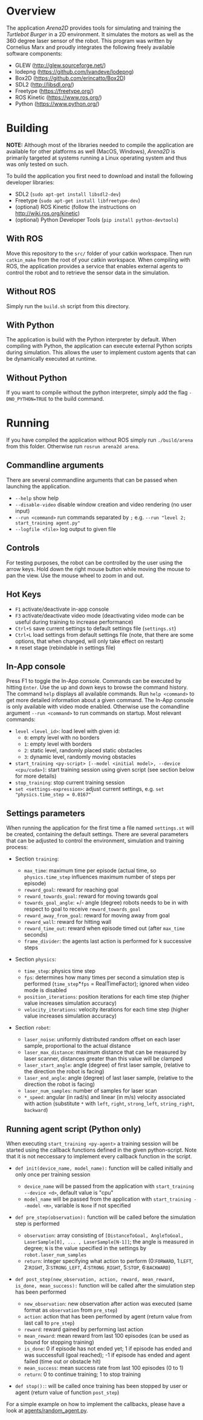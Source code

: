 # Overview
The application *Arena2D* provides tools for simulating and training the *Turtlebot Burger* in a 2D environment. It simulates the motors as well as the 360 degree laser sensor of the robot.
This program was written by Cornelius Marx and proudly integrates the following freely available software components:

* GLEW (http://glew.sourceforge.net/)
* lodepng (https://github.com/lvandeve/lodepng)
* Box2D (https://github.com/erincatto/Box2D)
* SDL2 (http://libsdl.org/)
* Freetype (https://freetype.org/)
* ROS Kinetic (https://www.ros.org/)
* Python (https://www.python.org/)

# Building
**NOTE:** Although most of the libraries needed to compile the application are available for other platforms as well (MacOS, Windows), *Arena2D* is primarily targeted at systems running a Linux operating system and thus was only tested on such. 

To build the application you first need to download and install the following developer libraries:

* SDL2 (```sudo apt-get install libsdl2-dev```)
* Freetype (```sudo apt-get install libfreetype-dev```)
* (optional) ROS Kinetic (follow the instructions on http://wiki.ros.org/kinetic)
* (optional) Python Developer Tools (```pip install python-devtools```)

## With ROS
Move this repository to the ```src/``` folder of your catkin workspace. Then run ```catkin_make``` from the root of your catkin workspace.
When compiling with ROS, the application provides a service that enables external agents to control the robot and to retrieve the sensor data in the simulation.

## Without ROS
Simply run the ```build.sh``` script from this directory.

## With Python
The application is build with the Python interpreter by default.
When compiling with Python, the application can execute external Python scripts during simulation. This allows the user to implement custom agents that can be dynamically executed at runtime.

## Without Python
If you want to compile without the python interpreter, simply add the flag ```-DNO_PYTHON=TRUE``` to the build command.

# Running
If you have compiled the application without ROS simply run ```./build/arena``` from this folder.
Otherwise run ```rosrun arena2d arena```.

## Commandline arguments
There are several commandline arguments that can be passed when launching the application.

* ```--help``` show help
* ```--disable-video``` disable window creation and video rendering (no user input)
* ```--run <command>``` run commands separated by ```;``` e.g. ```--run "level 2; start_training agent.py"```
* ```--logfile <file>``` log output to given file


## Controls
For testing purposes, the robot can be controlled by the user using the arrow keys. Hold down the right mouse button while moving the mouse to pan the view. Use the mouse wheel to zoom in and out.

## Hot Keys
* ```F1``` activate/deactivate in-app console
* ```F3``` activate/deactivate video mode (deactivating video mode can be useful during training to increase performance)
* ```Ctrl+S``` save current settings to default settings file (```settings.st```)
* ```Ctrl+L``` load settings from default settings file (note, that there are some options, that when changed, will only take effect on restart)
* ```R``` reset stage (rebindable in settings file)


## In-App console
Press F1 to toggle the In-App console. Commands can be executed by hitting ```Enter```. Use the up and down keys to browse the command history.
The command ```help``` displays all available commands. Run ```help <command>``` to get more detailed information about a given command.
The In-App console is only available with video mode enabled. Otherwise use the comandline argument ```--run <command>``` to run commands on startup.
Most relevant commands:

* ```level <level_id>```: load level with given id:
	* ```0```: empty level with no borders
	* ```1```: empty level with borders
	* ```2```: static level, randomly placed static obstacles
	* ```3```: dynamic level, randomly moving obstacles
* ```start_training <py-script> [--model <initial model>, --device <cpu/cuda>]```: start training session using given script (see section below for more details)
* ```stop_training```: stop current training session
* ```set <settings-expression>```: adjust current settings, e.g. ```set "physics.time_step = 0.0167"```

## Settings parameters
When running the application for the first time a file named ```settings.st``` will be created, containing the default settings.
There are several parameters that can be adjusted to control the environment, simulation and training process:

* Section ```training```:
	* ```max_time```: maximum time per episode (actual time, so ```physics.time_step``` influences maximum number of steps per episode)
	* ```reward_goal```: reward for reaching goal
	* ```reward_towards_goal```: reward for moving towards goal
	* ```towards_goal_angle```: +/- angle (degree) robots needs to be in with respect to goal to receive ```reward_towards_goal```
	* ```reward_away_from_goal```: reward for moving away from goal
	* ```reward_wall```: reward for hitting wall
	* ```reward_time_out```: reward when episode timed out (after ```max_time``` seconds)
	* ```frame_divider```: the agents last action is performed for k successive steps

* Section ```physics```:
	* ```time_step```: physics time step
	* ```fps```: determines how many times per second a simulation step is performed (```time_step```*```fps``` = RealTimeFactor); ignored when video mode is disabled
	* ```position_iterations```: position iterations for each time step (higher value increases simulation accuracy)
	* ```velocity_iterations```: velocity iterations for each time step (higher value increases simulation accuracy)

* Section ```robot```:
	* ```laser_noise```: uniformly distributed random offset on each laser sample, proportional to the actual distance
	* ```laser_max_distance```: maximum distance that can be measured by laser scanner, distances greater than this value will be clamped
	* ```laser_start_angle```: angle (degree) of first laser sample, (relative to the direction the robot is facing)
	* ```laser_end_angle```: angle (degree) of last laser sample, (relative to the direction the robot is facing)
	* ```laser_num_samples```: number of samples for laser scan
	* ```*_speed```: angular (in rad/s) and linear (in m/s) velocity associated with action (substitute ```*``` with ```left```, ```right```, ```strong_left```, ```string_right```, ```backward```)

## Running agent script (Python only)
When executing ```start_training <py-agent>``` a training session will be started using the callback functions defined in the given python-script. Note that it is not neccessary to implement every callback function in the script.

* ```def init(device_name, model_name):``` function will be called initially and only once per training session
	* ```device_name``` will be passed from the application with ```start_training --device <d>```, default value is "cpu" 
	* ```model_name``` will be passed from the application with ```start_training --model <m>```, variable is ```None``` if not specified

* ```def pre_step(observation):``` function will be called before the simulation step is performed
	* ```observation```: array consisting of ```[DistanceToGoal, AngleToGoal, LaserSample[0], ... , LaserSample[N-1]]```; the angle is measured in degree; ```N``` is the value specified in the settings by ```robot.laser_num_samples```
	* ```return```: integer specifying what action to perform (0:```FORWARD```, 1:```LEFT```, 2:```RIGHT```, 3:```STRONG_LEFT```, 4:```STRONG_RIGHT```, 5:```STOP```, 6:```BACKWARD```)

* ```def post_step(new_observation, action, reward, mean_reward, is_done, mean_success):``` function will be called after the simulation step has been performed
	* ```new_observation```: new observation after action was executed (same format as ```observation``` from ```pre_step```)
	* ```action```: action that has been performed by agent (return value from last call to ```pre_step```)
	* ```reward```: reward gained by performing last action
	* ```mean_reward```: mean reward from last 100 episodes (can be used as bound for stopping training)
	* ```is_done```: 0 if episode has not ended yet; 1 if episode has ended and was successfull (goal reached); -1 if episode has ended and agent failed (time out or obstacle hit)
	* ```mean_success```: mean success rate from last 100 episodes (0 to 1)
	* ```return```: 0 to continue training; 1 to stop training

* ```def stop():```: will be called once training has been stopped by user or agent (return value of function ```post_step```)

For a simple example on how to implement the callbacks, please have a look at [agents/random_agent.py](./agents/random_agent.py).

